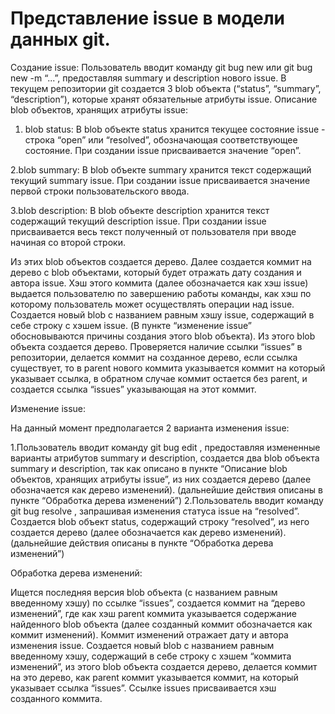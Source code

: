 # Представление issue в модели данных git.

Создание issue:
Пользователь вводит команду git bug new или git bug new -m “...”, предоставляя summary и description нового issue. В текущем репозитории git создается 3 blob объекта (“status”, “summary”, “description”), которые хранят обязательные атрибуты issue. 
Описание blob объектов, хранящих атрибуты issue:

1. blob status:
В blob объекте status хранится текущее состояние issue - строка “open” или “resolved”, обозначающая соответствующее состояние. При создании issue присваивается значение “open”.

2.blob summary:
В blob объекте summary хранится текст содержащий текущий summary issue. При создании issue присваивается значение первой строки пользовательского ввода.

3.blob description:
В blob объекте description хранится текст содержащий текущий description issue. При создании issue присваивается весь текст полученный от пользователя при вводе начиная со второй строки.

Из этих blob объектов создается дерево. Далее создается коммит на дерево с blob объектами, который будет отражать дату создания и автора issue. Хэш этого коммита (далее обозначается как хэш issue) выдается пользователю по завершению работы команды, как хэш по которому пользователь может осуществлять операции над issue.
Создается новый blob с названием равным хэшу issue, содержащий в себе строку с хэшем issue. (В пункте “изменение issue” обосновываются причины создания этого blob объекта). Из этого blob объекта создается дерево. Проверяется наличие ссылки “issues” в репозитории, делается коммит на созданное дерево, если ссылка существует, то в parent нового коммита указывается коммит на который указывает ссылка, в обратном случае коммит остается без parent, и создается ссылка “issues” указывающая на этот коммит. 

Изменение issue:

На данный момент предполагается 2 варианта изменения issue:

1.Пользователь вводит команду git bug edit <hash>, предоставляя измененные варианты атрибутов summary и description, создается два blob объекта summary и description, так как описано в пункте “Описание blob объектов, хранящих атрибуты issue”, из них создается дерево (далее обозначается как дерево изменений). (дальнейшие действия описаны в пункте “Обработка дерева изменений”)
2.Пользователь вводит команду git bug resolve <hash>, запрашивая изменения статуса issue на “resolved”. Создается blob объект status, содержащий строку “resolved”, из него создается дерево (далее обозначается как дерево изменений). (дальнейшие действия описаны в пункте “Обработка дерева изменений”)

Обработка дерева изменений:

Ищется последняя версия blob объекта (с названием равным введенному хэшу) по ссылке “issues”, создается коммит на “дерево изменений”, где как хэш parent коммита указывается содержание найденного blob объекта (далее созданный коммит обозначается как коммит изменений). Коммит изменений отражает дату и автора изменения issue.
Создается новый blob с названием равным введенному хэшу, содержащий в себе строку с хэшем “коммита изменений”, из этого blob объекта создается дерево, делается коммит на это дерево, как parent коммит указывается коммит, на который указывает ссылка “issues”. Ссылке issues присваивается хэш созданного коммита.
